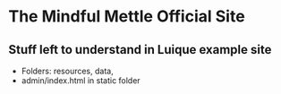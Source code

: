 # The Mindful Mettle Official Site

## Stuff left to understand in Luique example site
- Folders: resources, data, 
- admin/index.html in static folder
